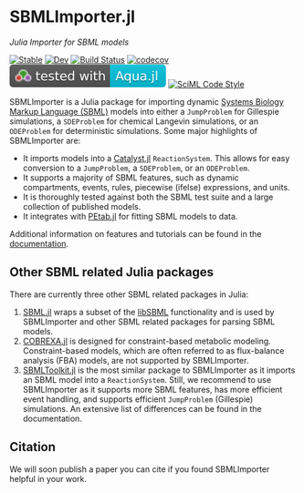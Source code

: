 # SBMLImporter.jl
*Julia Importer for SBML models*

[![Stable](https://img.shields.io/badge/docs-stable-blue.svg)](https://sebapersson.github.io/SBMLImporter.jl/stable/)
[![Dev](https://img.shields.io/badge/docs-dev-blue.svg)](https://sebapersson.github.io/SBMLImporter.jl/dev/)
[![Build Status](https://github.com/sebapersson/SBMLImporter.jl/actions/workflows/CI.yml/badge.svg?branch=main)](https://github.com/sebapersson/SBMLImporter.jl/actions/workflows/CI.yml?query=branch%3Amain)
[![codecov](https://codecov.io/gh/sebapersson/SBMLImporter.jl/graph/badge.svg?token=1J7RKUPZOM)](https://codecov.io/gh/sebapersson/SBMLImporter.jl)
[![Aqua QA](https://raw.githubusercontent.com/JuliaTesting/Aqua.jl/master/badge.svg)](https://github.com/JuliaTesting/Aqua.jl)
[![SciML Code Style](https://img.shields.io/static/v1?label=code%20style&message=SciML&color=9558b2&labelColor=389826)](https://github.com/SciML/SciMLStyle)

SBMLImporter is a Julia package for importing dynamic [Systems Biology Markup Language (SBML)](https://sbml.org/) models into either a `JumpProblem` for Gillespie simulations, a `SDEProblem` for chemical Langevin simulations, or an `ODEProblem` for deterministic simulations. Some major highlights of SBMLImporter are:

* It imports models into a [Catalyst.jl](https://github.com/SciML/Catalyst.jl) `ReactionSystem`. This allows for easy conversion to a `JumpProblem`, a `SDEProblem`, or an `ODEProblem`.
* It supports a majority of SBML features, such as dynamic compartments, events, rules, piecewise (ifelse) expressions, and units.
* It is thoroughly tested against both the SBML test suite and a large collection of published models.
* It integrates with [PEtab.jl](https://github.com/sebapersson/PEtab.jl) for fitting SBML models to data.

Additional information on features and tutorials can be found in the [documentation](https://sebapersson.github.io/SBMLImporter.jl/stable/).

## Other SBML related Julia packages

There are currently three other SBML related packages in Julia:

1. [SBML.jl](https://github.com/LCSB-BioCore/SBML.jl) wraps a subset of the [libSBML](https://sbml.org/software/libsbml/) functionality and is used by SBMLImporter and other SBML related packages for parsing SBML models.
2. [COBREXA.jl](https://github.com/COBREXA/COBREXA.jl) is designed for constraint-based metabolic modeling. Constraint-based models, which are often referred to as flux-balance analysis (FBA) models, are not supported by SBMLImporter.
3. [SBMLToolkit.jl](https://github.com/SciML/SBMLToolkit.jl) is the most similar package to SBMLImporter as it imports an SBML model into a `ReactionSystem`. Still, we recommend to use SBMLImporter as it supports more SBML features, has more efficient event handling, and supports efficient `JumpProblem` (Gillespie) simulations. An extensive list of differences can be found in the documentation.

## Citation

We will soon publish a paper you can cite if you found SBMLImporter helpful in your work.
